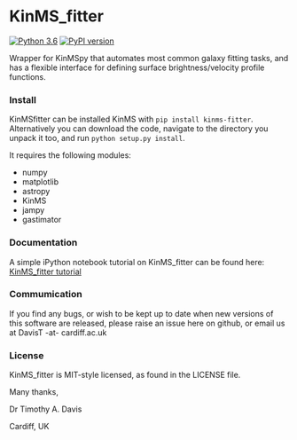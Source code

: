# KinMS_fitter

[![Python 3.6](https://img.shields.io/badge/python-3.8-blue.svg)](https://www.python.org/downloads/release/python-382/) [![PyPI version](https://badge.fury.io/py/kinms-fitter.svg)](https://badge.fury.io/py/kinms-fitter) 


Wrapper for KinMSpy that automates most common galaxy fitting tasks, and has a flexible interface for defining surface brightness/velocity profile functions.

### Install

KinMSfitter can be installed KinMS with `pip install kinms-fitter`. Alternatively you can download the code, navigate to the directory you unpack it too, and run `python setup.py install`.
    
It requires the following modules:

* numpy
* matplotlib
* astropy
* KinMS
* jampy
* gastimator


### Documentation

A simple iPython notebook tutorial on KinMS_fitter can be found here: [KinMS_fitter tutorial](https://github.com/TimothyADavis/KinMSpy/blob/master/kinms/docs/KinMS_example_notebook.ipynb)

### Commumication

If you find any bugs, or wish to be kept up to date when new versions of this software are released, please raise an issue here on github, or email us at DavisT -at- cardiff.ac.uk

### License

KinMS_fitter is MIT-style licensed, as found in the LICENSE file.


Many thanks,

Dr Timothy A. Davis

Cardiff, UK